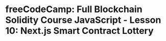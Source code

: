 # freeCodeCamp: Full Blockchain Solidity Course JavaScript - Lesson 10: Next.js Smart Contract Lottery